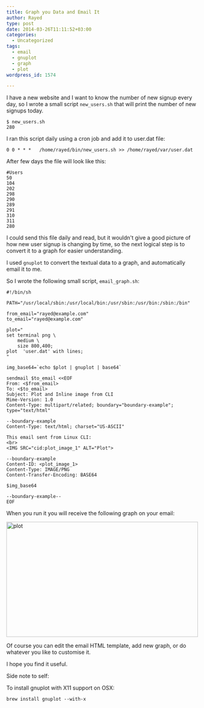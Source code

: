 ```yaml
---
title: Graph you Data and Email It
author: Rayed
type: post
date: 2014-03-26T11:11:52+03:00
categories:
  - Uncategorized
tags:
  - email
  - gnuplot
  - graph
  - plot
wordpress_id: 1574

---
```

I have a new website and I want to know the number of new signup every day, so I wrote a small script `new_users.sh` that will print the number of new signups today.<!--more-->

    $ new_users.sh
    280

I ran this script daily using a cron job and add it to user.dat file:

    0 0 * * *   /home/rayed/bin/new_users.sh >> /home/rayed/var/user.dat

After few days the file will look like this:

    #Users
    50
    104
    202
    298
    290
    289
    291
    310
    311
    280

I could send this file daily and read, but it wouldn't give a good picture of how new user signup is changing by time, so the next logical step is to convert it to a graph for easier understanding.

I used `gnuplot` to convert the textual data to a graph, and automatically email it to me.

So I wrote the following small script, `email_graph.sh`:

    #!/bin/sh

    PATH="/usr/local/sbin:/usr/local/bin:/usr/sbin:/usr/bin:/sbin:/bin"

    from_email="rayed@example.com"
    to_email="rayed@example.com"

    plot="
    set terminal png \
        medium \
        size 800,400;
    plot  'user.dat' with lines;
    "

    img_base64=`echo $plot | gnuplot | base64`

    sendmail $to_email <<EOF
    From: <$from_email>
    To: <$to_email>
    Subject: Plot and Inline image from CLI
    Mime-Version: 1.0
    Content-Type: multipart/related; boundary="boundary-example"; type="text/html"

    --boundary-example
    Content-Type: text/html; charset="US-ASCII"

    This email sent from Linux CLI:
    <br>
    <IMG SRC="cid:plot_image_1" ALT="Plot">

    --boundary-example
    Content-ID: <plot_image_1>
    Content-Type: IMAGE/PNG
    Content-Transfer-Encoding: BASE64

    $img_base64

    --boundary-example--
    EOF

When you run it you will receive the following graph on your email:

<img src="http://rayed.com/wordpress/wp-content/uploads/2014/03/noname.png" alt="plot" width="500" height="300" class="alignnone size-full wp-image-1580" srcset="https://rayed.com/wordpress/wp-content/uploads/2014/03/noname.png 500w, https://rayed.com/wordpress/wp-content/uploads/2014/03/noname-300x180.png 300w" sizes="(max-width: 500px) 100vw, 500px" />

Of course you can edit the email HTML template, add new graph, or do whatever you like to customise it.

I hope you find it useful.

Side note to self:

To install gnuplot with X11 support on OSX:

    brew install gnuplot --with-x


